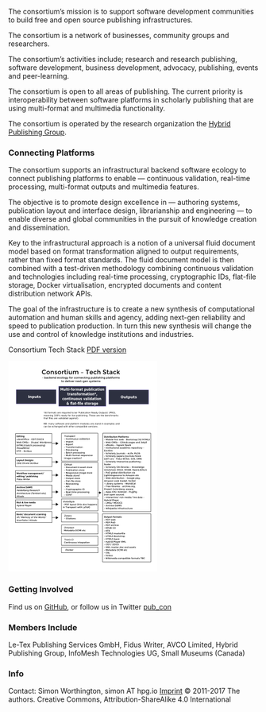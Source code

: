 The consortium’s mission is to support software development communities to build free and open source publishing infrastructures.

The consortium is a network of businesses, community groups and researchers.

The consortium’s activities include; research and research publishing, software development, business development, advocacy, publishing, events and peer-learning.

The consortium is open to all areas of publishing. The current priority is interoperability between software platforms in scholarly publishing that are using multi-format and multimedia functionality.

The consortium is operated by the research organization the [Hybrid Publishing Group](https://hpg.io/).

### Connecting Platforms

The consortium supports an infrastructural backend software ecology to connect publishing platforms to enable — continuous validation, real-time processing, multi-format outputs and multimedia features.
 
The objective is to promote design excellence in — authoring systems, publication layout and interface design, librarianship and engineering — to enable diverse and global communities in the pursuit of knowledge creation and dissemination.

Key to the infrastructural approach is a notion of a universal fluid document model based on format transformation aligned to output requirements, rather than fixed format standards. The fluid document model is then combined with a test-driven methodology combining continuous validation and technologies including real-time processing, cryptographic IDs, flat-file storage, Docker virtualisation, encrypted documents and content distribution network APIs.

The goal of the infrastructure is to create a new synthesis of computational automation and human skills and agency, adding next-gen reliability and speed to publication production. In turn this new synthesis will change the use and control of knowledge institutions and industries.

Consortium Tech Stack [PDF version](https://github.com/consortium/Hybrid-Publishing-Consortium/blob/master/pdf/consortium-v04.pdf)

[<img src="images/consortium-v04sml.png" alt="Image of Consortium Tech Stack">](https://github.com/consortium/Hybrid-Publishing-Consortium/blob/master/pdf/consortium-v04.pdf)

### Getting Involved
Find us on [GitHub](https://github.com/consortium), or follow us in Twitter [pub_con](https://twitter.com/pub_con)

### Members Include
Le-Tex Publishing Services GmbH, Fidus Writer, AVCO Limited, Hybrid Publishing Group, InfoMesh Technologies UG, Small Museums (Canada)

### Info
Contact: Simon Worthington, simon AT hpg.io [Imprint](imprint.md) © 2011-2017 The authors. Creative Commons, Attribution-ShareAlike 4.0 International
